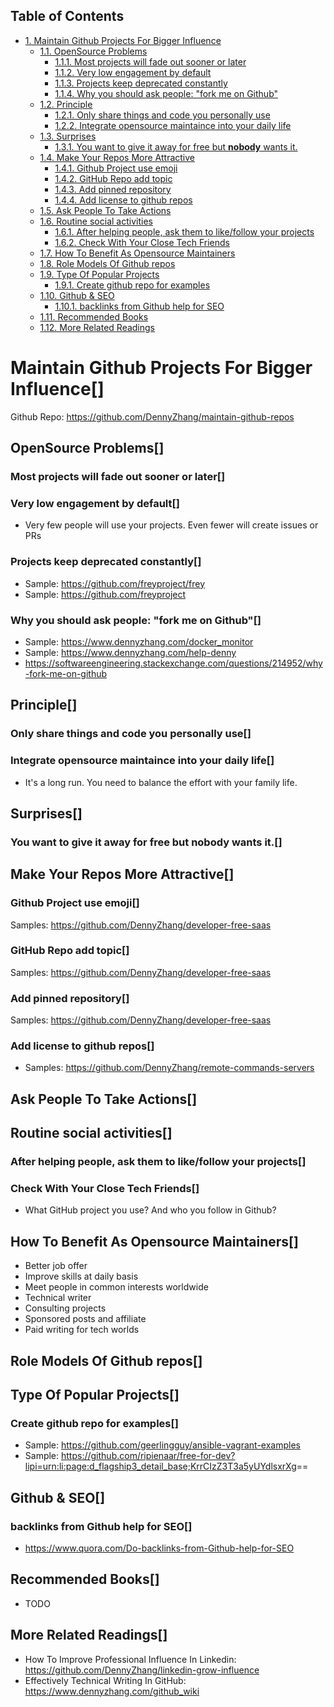 <div id="table-of-contents">
<h2>Table of Contents</h2>
<div id="text-table-of-contents">
<ul>
<li><a href="#sec-1">1. Maintain Github Projects For Bigger Influence</a>
<ul>
<li><a href="#sec-1-1">1.1. OpenSource Problems</a>
<ul>
<li><a href="#sec-1-1-1">1.1.1. Most projects will fade out sooner or later</a></li>
<li><a href="#sec-1-1-2">1.1.2. Very low engagement by default</a></li>
<li><a href="#sec-1-1-3">1.1.3. Projects keep deprecated constantly</a></li>
<li><a href="#sec-1-1-4">1.1.4. Why you should ask people: "fork me on Github"</a></li>
</ul>
</li>
<li><a href="#sec-1-2">1.2. Principle</a>
<ul>
<li><a href="#sec-1-2-1">1.2.1. Only share things and code you personally use</a></li>
<li><a href="#sec-1-2-2">1.2.2. Integrate opensource maintaince into your daily life</a></li>
</ul>
</li>
<li><a href="#sec-1-3">1.3. Surprises</a>
<ul>
<li><a href="#sec-1-3-1">1.3.1. You want to give it away for free but <b><b>nobody</b></b> wants it.</a></li>
</ul>
</li>
<li><a href="#sec-1-4">1.4. Make Your Repos More Attractive</a>
<ul>
<li><a href="#sec-1-4-1">1.4.1. Github Project use emoji</a></li>
<li><a href="#sec-1-4-2">1.4.2. GitHub Repo add topic</a></li>
<li><a href="#sec-1-4-3">1.4.3. Add pinned repository</a></li>
<li><a href="#sec-1-4-4">1.4.4. Add license to github repos</a></li>
</ul>
</li>
<li><a href="#sec-1-5">1.5. Ask People To Take Actions</a></li>
<li><a href="#sec-1-6">1.6. Routine social activities</a>
<ul>
<li><a href="#sec-1-6-1">1.6.1. After helping people, ask them to like/follow your projects</a></li>
<li><a href="#sec-1-6-2">1.6.2. Check With Your Close Tech Friends</a></li>
</ul>
</li>
<li><a href="#sec-1-7">1.7. How To Benefit As Opensource Maintainers</a></li>
<li><a href="#sec-1-8">1.8. Role Models Of Github repos</a></li>
<li><a href="#sec-1-9">1.9. Type Of Popular Projects</a>
<ul>
<li><a href="#sec-1-9-1">1.9.1. Create github repo for examples</a></li>
</ul>
</li>
<li><a href="#sec-1-10">1.10. Github &amp; SEO</a>
<ul>
<li><a href="#sec-1-10-1">1.10.1. backlinks from Github help for SEO</a></li>
</ul>
</li>
<li><a href="#sec-1-11">1.11. Recommended Books</a></li>
<li><a href="#sec-1-12">1.12. More Related Readings</a></li>
</ul>
</li>
</ul>
</div>
</div>


# Maintain Github Projects For Bigger Influence<a id="sec-1" name="sec-1">[]</a>

Github Repo: <https://github.com/DennyZhang/maintain-github-repos>  

## OpenSource Problems<a id="sec-1-1" name="sec-1-1">[]</a>

### Most projects will fade out sooner or later<a id="sec-1-1-1" name="sec-1-1-1">[]</a>

### Very low engagement by default<a id="sec-1-1-2" name="sec-1-1-2">[]</a>

-   Very few people will use your projects. Even fewer will create issues or PRs

### Projects keep deprecated constantly<a id="sec-1-1-3" name="sec-1-1-3">[]</a>

-   Sample: <https://github.com/freyproject/frey>
-   Sample: <https://github.com/freyproject>

### Why you should ask people: "fork me on Github"<a id="sec-1-1-4" name="sec-1-1-4">[]</a>

-   Sample: <https://www.dennyzhang.com/docker_monitor>
-   Sample: <https://www.dennyzhang.com/help-denny>
-   <https://softwareengineering.stackexchange.com/questions/214952/why-fork-me-on-github>

## Principle<a id="sec-1-2" name="sec-1-2">[]</a>

### Only share things and code you personally use<a id="sec-1-2-1" name="sec-1-2-1">[]</a>

### Integrate opensource maintaince into your daily life<a id="sec-1-2-2" name="sec-1-2-2">[]</a>

-   It's a long run. You need to balance the effort with your family life.

## Surprises<a id="sec-1-3" name="sec-1-3">[]</a>

### You want to give it away for free but ****nobody**** wants it.<a id="sec-1-3-1" name="sec-1-3-1">[]</a>

## Make Your Repos More Attractive<a id="sec-1-4" name="sec-1-4">[]</a>

### Github Project use emoji<a id="sec-1-4-1" name="sec-1-4-1">[]</a>

Samples: <https://github.com/DennyZhang/developer-free-saas>  

### GitHub Repo add topic<a id="sec-1-4-2" name="sec-1-4-2">[]</a>

Samples: <https://github.com/DennyZhang/developer-free-saas>  

### Add pinned repository<a id="sec-1-4-3" name="sec-1-4-3">[]</a>

Samples: <https://github.com/DennyZhang/developer-free-saas>  

### Add license to github repos<a id="sec-1-4-4" name="sec-1-4-4">[]</a>

-   Samples: <https://github.com/DennyZhang/remote-commands-servers>

## Ask People To Take Actions<a id="sec-1-5" name="sec-1-5">[]</a>

## Routine social activities<a id="sec-1-6" name="sec-1-6">[]</a>

### After helping people, ask them to like/follow your projects<a id="sec-1-6-1" name="sec-1-6-1">[]</a>

### Check With Your Close Tech Friends<a id="sec-1-6-2" name="sec-1-6-2">[]</a>

-   What GitHub project you use? And who you follow in Github?

## How To Benefit As Opensource Maintainers<a id="sec-1-7" name="sec-1-7">[]</a>

-   Better job offer
-   Improve skills at daily basis
-   Meet people in common interests worldwide
-   Technical writer
-   Consulting projects
-   Sponsored posts and affiliate
-   Paid writing for tech worlds

## Role Models Of Github repos<a id="sec-1-8" name="sec-1-8">[]</a>

## Type Of Popular Projects<a id="sec-1-9" name="sec-1-9">[]</a>

### Create github repo for examples<a id="sec-1-9-1" name="sec-1-9-1">[]</a>

-   Sample: <https://github.com/geerlingguy/ansible-vagrant-examples>
-   Sample: <https://github.com/ripienaar/free-for-dev?lipi=urn:li:page:d_flagship3_detail_base;KrrCIzZ3T3a5yUYdlsxrXg>==

## Github & SEO<a id="sec-1-10" name="sec-1-10">[]</a>

### backlinks from Github help for SEO<a id="sec-1-10-1" name="sec-1-10-1">[]</a>

-   <https://www.quora.com/Do-backlinks-from-Github-help-for-SEO>

## Recommended Books<a id="sec-1-11" name="sec-1-11">[]</a>

-   TODO

## More Related Readings<a id="sec-1-12" name="sec-1-12">[]</a>

-   How To Improve Professional Influence In Linkedin: <https://github.com/DennyZhang/linkedin-grow-influence>
-   Effectively Technical Writing In GitHub: <https://www.dennyzhang.com/github_wiki>